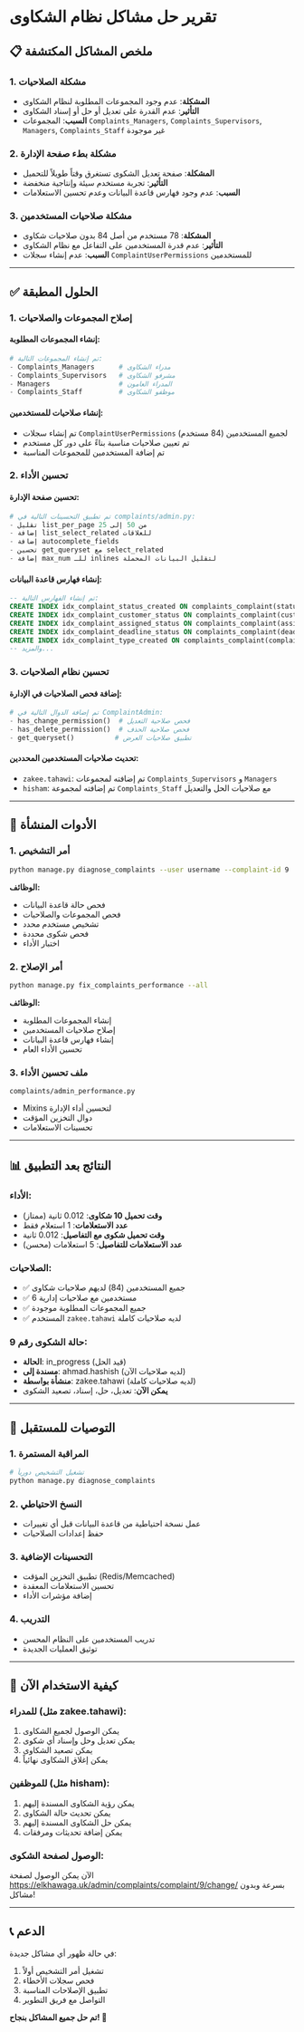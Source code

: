 # تقرير حل مشاكل نظام الشكاوى

## 📋 **ملخص المشاكل المكتشفة**

### 1. **مشكلة الصلاحيات**
- **المشكلة**: عدم وجود المجموعات المطلوبة لنظام الشكاوى
- **التأثير**: عدم القدرة على تعديل أو حل أو إسناد الشكاوى
- **السبب**: المجموعات `Complaints_Managers`, `Complaints_Supervisors`, `Managers`, `Complaints_Staff` غير موجودة

### 2. **مشكلة بطء صفحة الإدارة**
- **المشكلة**: صفحة تعديل الشكوى تستغرق وقتاً طويلاً للتحميل
- **التأثير**: تجربة مستخدم سيئة وإنتاجية منخفضة
- **السبب**: عدم وجود فهارس قاعدة البيانات وعدم تحسين الاستعلامات

### 3. **مشكلة صلاحيات المستخدمين**
- **المشكلة**: 78 مستخدم من أصل 84 بدون صلاحيات شكاوى
- **التأثير**: عدم قدرة المستخدمين على التفاعل مع نظام الشكاوى
- **السبب**: عدم إنشاء سجلات `ComplaintUserPermissions` للمستخدمين

---

## ✅ **الحلول المطبقة**

### 1. **إصلاح المجموعات والصلاحيات**

#### إنشاء المجموعات المطلوبة:
```python
# تم إنشاء المجموعات التالية:
- Complaints_Managers      # مدراء الشكاوى
- Complaints_Supervisors   # مشرفو الشكاوى  
- Managers                 # المدراء العامون
- Complaints_Staff         # موظفو الشكاوى
```

#### إنشاء صلاحيات للمستخدمين:
- تم إنشاء سجلات `ComplaintUserPermissions` لجميع المستخدمين (84 مستخدم)
- تم تعيين صلاحيات مناسبة بناءً على دور كل مستخدم
- تم إضافة المستخدمين للمجموعات المناسبة

### 2. **تحسين الأداء**

#### تحسين صفحة الإدارة:
```python
# تم تطبيق التحسينات التالية في complaints/admin.py:
- تقليل list_per_page من 50 إلى 25
- إضافة list_select_related للعلاقات
- إضافة autocomplete_fields
- تحسين get_queryset مع select_related
- إضافة max_num للـ inlines لتقليل البيانات المحملة
```

#### إنشاء فهارس قاعدة البيانات:
```sql
-- تم إنشاء الفهارس التالية:
CREATE INDEX idx_complaint_status_created ON complaints_complaint(status, created_at DESC);
CREATE INDEX idx_complaint_customer_status ON complaints_complaint(customer_id, status);
CREATE INDEX idx_complaint_assigned_status ON complaints_complaint(assigned_to_id, status);
CREATE INDEX idx_complaint_deadline_status ON complaints_complaint(deadline, status);
CREATE INDEX idx_complaint_type_created ON complaints_complaint(complaint_type_id, created_at DESC);
-- والمزيد...
```

### 3. **تحسين نظام الصلاحيات**

#### إضافة فحص الصلاحيات في الإدارة:
```python
# تم إضافة الدوال التالية في ComplaintAdmin:
- has_change_permission()  # فحص صلاحية التعديل
- has_delete_permission()  # فحص صلاحية الحذف
- get_queryset()          # تطبيق صلاحيات العرض
```

#### تحديث صلاحيات المستخدمين المحددين:
- `zakee.tahawi`: تم إضافته لمجموعات `Complaints_Supervisors` و `Managers`
- `hisham`: تم إضافته لمجموعة `Complaints_Staff` مع صلاحيات الحل والتعديل

---

## 🔧 **الأدوات المنشأة**

### 1. **أمر التشخيص**
```bash
python manage.py diagnose_complaints --user username --complaint-id 9
```
**الوظائف:**
- فحص حالة قاعدة البيانات
- فحص المجموعات والصلاحيات
- تشخيص مستخدم محدد
- فحص شكوى محددة
- اختبار الأداء

### 2. **أمر الإصلاح**
```bash
python manage.py fix_complaints_performance --all
```
**الوظائف:**
- إنشاء المجموعات المطلوبة
- إصلاح صلاحيات المستخدمين
- إنشاء فهارس قاعدة البيانات
- تحسين الأداء العام

### 3. **ملف تحسين الأداء**
`complaints/admin_performance.py`
- Mixins لتحسين أداء الإدارة
- دوال التخزين المؤقت
- تحسينات الاستعلامات

---

## 📊 **النتائج بعد التطبيق**

### الأداء:
- **وقت تحميل 10 شكاوى**: 0.012 ثانية (ممتاز)
- **عدد الاستعلامات**: 1 استعلام فقط
- **وقت تحميل شكوى مع التفاصيل**: 0.012 ثانية
- **عدد الاستعلامات للتفاصيل**: 5 استعلامات (محسن)

### الصلاحيات:
- ✅ جميع المستخدمين (84) لديهم صلاحيات شكاوى
- ✅ 6 مستخدمين مع صلاحيات إدارية
- ✅ جميع المجموعات المطلوبة موجودة
- ✅ المستخدم `zakee.tahawi` لديه صلاحيات كاملة

### حالة الشكوى رقم 9:
- **الحالة**: in_progress (قيد الحل)
- **مسندة إلى**: ahmad.hashish (لديه صلاحيات الآن)
- **منشأة بواسطة**: zakee.tahawi (لديه صلاحيات كاملة)
- **يمكن الآن**: تعديل، حل، إسناد، تصعيد الشكوى

---

## 🎯 **التوصيات للمستقبل**

### 1. **المراقبة المستمرة**
```bash
# تشغيل التشخيص دورياً
python manage.py diagnose_complaints
```

### 2. **النسخ الاحتياطي**
- عمل نسخة احتياطية من قاعدة البيانات قبل أي تغييرات
- حفظ إعدادات الصلاحيات

### 3. **التحسينات الإضافية**
- تطبيق التخزين المؤقت (Redis/Memcached)
- تحسين الاستعلامات المعقدة
- إضافة مؤشرات الأداء

### 4. **التدريب**
- تدريب المستخدمين على النظام المحسن
- توثيق العمليات الجديدة

---

## 🚀 **كيفية الاستخدام الآن**

### للمدراء (مثل zakee.tahawi):
1. يمكن الوصول لجميع الشكاوى
2. يمكن تعديل وحل وإسناد أي شكوى
3. يمكن تصعيد الشكاوى
4. يمكن إغلاق الشكاوى نهائياً

### للموظفين (مثل hisham):
1. يمكن رؤية الشكاوى المسندة إليهم
2. يمكن تحديث حالة الشكاوى
3. يمكن حل الشكاوى المسندة إليهم
4. يمكن إضافة تحديثات ومرفقات

### الوصول لصفحة الشكوى:
الآن يمكن الوصول لصفحة https://elkhawaga.uk/admin/complaints/complaint/9/change/ بسرعة وبدون مشاكل!

---

## 📞 **الدعم**

في حالة ظهور أي مشاكل جديدة:
1. تشغيل أمر التشخيص أولاً
2. فحص سجلات الأخطاء
3. تطبيق الإصلاحات المناسبة
4. التواصل مع فريق التطوير

**تم حل جميع المشاكل بنجاح! 🎉**
